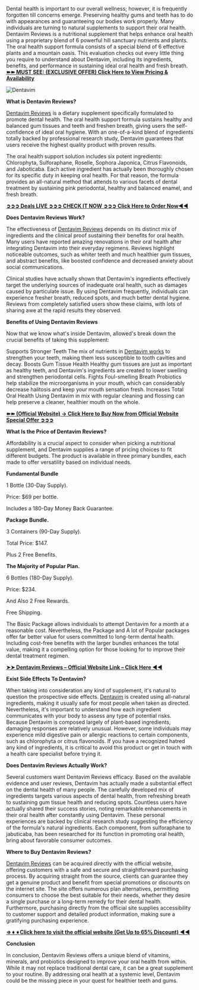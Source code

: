 Dental health is important to our overall wellness; however, it is frequently forgotten till concerns emerge. Preserving healthy gums and teeth has to do with appearances and guaranteeing our bodies work properly. Many individuals are turning to natural supplements to support their oral health. Dentavim Reviews is a nutritional supplement that helps enhance oral health using a proprietary blend of 6 powerful hill sanctuary nutrients and plants. The oral health support formula consists of a special blend of 6 effective plants and a mountain oasis. This evaluation checks out every little thing you require to understand about Dentavim, including its ingredients, benefits, and performance in sustaining ideal oral health and fresh breath. **[➽➽ MUST SEE: (EXCLUSIVE OFFER) Click Here to View Pricing & Availability](https://supplementcarts.com/dentavim-official/)**

![Dentavim](https://github.com/user-attachments/assets/b4ffbd4c-bc30-4897-befd-df4cd6314cfe)


**What is Dentavim Reviews?**

[Dentavim Reviews](https://www.facebook.com/Dentavim.Official/) is a dietary supplement specifically formulated to promote dental health. The oral health support formula sustains healthy and balanced gum tissues and teeth and freshen breath, giving users the self-confidence of ideal oral hygiene. With an one-of-a-kind blend of ingredients totally backed by professional research study, Dentavim guarantees that users receive the highest quality product with proven results.

The oral health support solution includes six potent ingredients: Chlorophyta, Sulforaphane, Roselle, Sophora Japonica, Citrus Flavonoids, and Jaboticaba. Each active ingredient has actually been thoroughly chosen for its specific duty in keeping oral health. For that reason, the formula provides an all-natural method that attends to various facets of dental treatment by sustaining pink periodontal, healthy and balanced enamel, and fresh breath.

**[➲➲➲ Deals LIVE ➲➲➲ CHECK IT NOW ➲➲➲ Click Here to Order Now◀◀](https://supplementcarts.com/dentavim-official/)**

**Does Dentavim Reviews Work?**

The effectiveness of [Dentavim Reviews](https://healthquerys.com/dentavim-reviews/) depends on its distinct mix of ingredients and the clinical proof sustaining their benefits for oral health. Many users have reported amazing renovations in their oral health after integrating Dentavim into their everyday regimens. Reviews highlight noticeable outcomes, such as whiter teeth and much healthier gum tissues, and abstract benefits, like boosted confidence and decreased anxiety about social communications.

Clinical studies have actually shown that Dentavim's ingredients effectively target the underlying sources of inadequate oral health, such as damages caused by particulate issue. By using Dentavim frequently, individuals can experience fresher breath, reduced spots, and much better dental hygiene. Reviews from completely satisfied users show these claims, with lots of sharing awe at the rapid results they observed.

**Benefits of Using Dentavim Reviews**

Now that we know what's inside Dentavim, allowed's break down the crucial benefits of taking this supplement:

Supports Stronger Teeth
The mix of nutrients in [Dentavim works](https://www.facebook.com/Dentavim.Official/) to strengthen your teeth, making them less susceptible to tooth cavities and decay.
Boosts Gum Tissue Health
Healthy gum tissues are just as important as healthy teeth, and Dentavim's ingredients are created to lower swelling and strengthen periodontal cells.
Fights Foul-smelling Breath
Probiotics help stabilize the microorganisms in your mouth, which can considerably decrease halitosis and keep your mouth sensation fresh.
Increases Total Oral Health
Using Dentavim in mix with regular cleaning and flossing can help preserve a cleaner, healthier mouth on the whole.

**[➽➽ (Official Website) → Click Here to Buy Now from Official Website Special Offer ➲➲➲](https://supplementcarts.com/dentavim-official/)**

**What Is the Price of Dentavim Reviews?**

Affordability is a crucial aspect to consider when picking a nutritional supplement, and Dentavim supplies a range of pricing choices to fit different budgets. The product is available in three primary bundles, each made to offer versatility based on individual needs.

**Fundamental Bundle**

1 Bottle (30-Day Supply).

Price: $69 per bottle.

Includes a 180-Day Money Back Guarantee.

**Package Bundle.**

3 Containers (90-Day Supply).

Total Price: $147.

Plus 2 Free Benefits.

**The Majority of Popular Plan.**

6 Bottles (180-Day Supply).

Price: $234.

And Also 2 Free Rewards.

Free Shipping.

The Basic Package allows individuals to attempt Dentavim for a month at a reasonable cost. Nevertheless, the Package and A lot of Popular packages offer far better value for users committed to long-term dental health. Including cost-free benefits with the larger bundles enhances the total value, making it a compelling option for those looking for to improve their dental treatment regimen.

**[➤➤ Dentavim Reviews – Official Website Link – Click Here ◀◀](https://supplementcarts.com/dentavim-official/)**

**Exist Side Effects To Dentavim?**

When taking into consideration any kind of supplement, it's natural to question the prospective side effects. [Dentavim](https://healthquerys.com/dentavim-reviews/) is created using all-natural ingredients, making it usually safe for most people when taken as directed. Nevertheless, it's important to understand how each ingredient communicates with your body to assess any type of potential risks. Because Dentavim is composed largely of plant-based ingredients, damaging responses are relatively unusual. However, some individuals may experience mild digestive pain or allergic reactions to certain components, such as chlorophyta or citrus flavonoids. If you have a recognized hatred any kind of ingredients, it is critical to avoid this product or get in touch with a health care specialist before trying it.

**Does Dentavim Reviews Actually Work?**

Several customers want Dentavim Reviews efficacy. Based on the available evidence and user reviews, Dentavim has actually made a substantial effect on the dental health of many people. The carefully developed mix of ingredients targets various aspects of dental health, from refreshing breath to sustaining gum tissue health and reducing spots. Countless users have actually shared their success stories, noting remarkable enhancements in their oral health after constantly using Dentavim. These personal experiences are backed by clinical research study suggesting the efficiency of the formula's natural ingredients. Each component, from sulforaphane to jabuticaba, has been researched for its function in promoting oral health, bring about favorable consumer outcomes.

**Where to Buy Dentavim Reviews?**

[Dentavim Reviews](https://healthquerys.com/dentavim-reviews/) can be acquired directly with the official website, offering customers with a safe and secure and straightforward purchasing process. By acquiring straight from the source, clients can guarantee they get a genuine product and benefit from special promotions or discounts on the internet site. The site offers numerous plan alternatives, permitting consumers to choose the best suitable for their needs, whether they desire a single purchase or a long-term remedy for their dental health. Furthermore, purchasing directly from the official site supplies accessibility to customer support and detailed product information, making sure a gratifying purchasing experience.

**[⇒➧➧Click here to visit the official website (Get Up to 65% Discount) ◀◀](https://supplementcarts.com/dentavim-official/)**

**Conclusion**

In conclusion, Dentavim Reviews offers a unique blend of vitamins, minerals, and probiotics designed to improve your oral health from within. While it may not replace traditional dental care, it can be a great supplement to your routine. By addressing oral health at a systemic level, Dentavim could be the missing piece in your quest for healthier teeth and gums.
